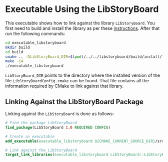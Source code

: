 # Executable Using the LibStoryBoard

This executable shows how to link against the library `LibStoryBoard`. You first need to build
and install the library as per these [instructions](../libstoryboard/README.md). After that
run the following commands:

```bash
cd executable_libstoryboard
mkdir build
cd build
cmake .. -DLibStoryBoard_DIR=$(pwd)/../../libstoryboard/build/install/lib/cmake/LibStoryBoard
make -j4
./executable_libstoryboard
```

`LibStoryBoard_DIR` points to the directory where  the installed version of the file
`LibStoryBoardConfig.cmake` can be found. That file contains all the information required
by CMake to link against that library.

## Linking Against the LibStoryBoard Package

Linking against the `LibStoryBoard` is done as follows:

```cmake
# Find the package LibStoryBoard
find_package(LibStoryBoard 1.0 REQUIRED CONFIG)

# Create an executable
add_executable(executable_libstoryboard ${CMAKE_CURRENT_SOURCE_DIR}/src/main.cpp)

# Link against the LibStoryBoard
target_link_libraries(executable_libstoryboard LibStoryBoard::LibStoryBoard)
```
